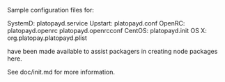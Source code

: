 Sample configuration files for:

SystemD: platopayd.service
Upstart: platopayd.conf
OpenRC:  platopayd.openrc
         platopayd.openrcconf
CentOS:  platopayd.init
OS X:    org.platopay.platopayd.plist

have been made available to assist packagers in creating node packages here.

See doc/init.md for more information.
